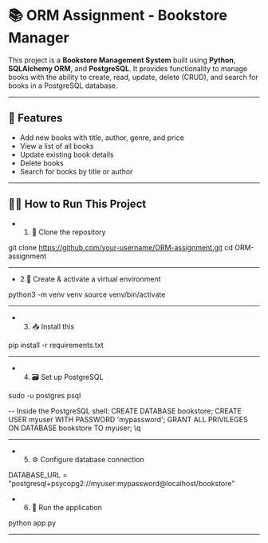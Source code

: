 # 📚 ORM Assignment - Bookstore Manager

This project is a **Bookstore Management System** built using **Python**, **SQLAlchemy ORM**, and **PostgreSQL**. It provides functionality to manage books with the ability to create, read, update, delete (CRUD), and search for books in a PostgreSQL database.

---

## 🚀 Features

- Add new books with title, author, genre, and price
- View a list of all books
- Update existing book details
- Delete books
- Search for books by title or author

---

## 🧑‍💻 How to Run This Project

- 1. 🔁 Clone the repository

git clone https://github.com/your-username/ORM-assignment.git
cd ORM-assignment

---

- 2.🧪 Create & activate a virtual environment 

python3 -m venv venv
source venv/bin/activate

---

- 3. 📥 Install this

pip install -r requirements.txt

---

- 4. 🗃 Set up PostgreSQL

sudo -u postgres psql

-- Inside the PostgreSQL shell:
CREATE DATABASE bookstore;
CREATE USER myuser WITH PASSWORD 'mypassword';
GRANT ALL PRIVILEGES ON DATABASE bookstore TO myuser;
\q

---

- 5. ⚙️ Configure database connection

DATABASE_URL = "postgresql+psycopg2://myuser:mypassword@localhost/bookstore"

- 6. 🏃 Run the application

python app.py

---

